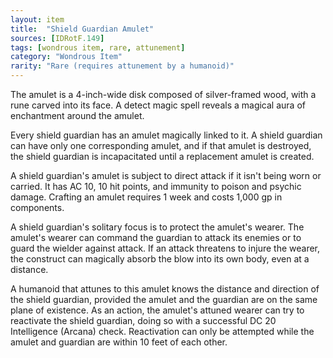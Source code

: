 ```yaml
---
layout: item
title:  "Shield Guardian Amulet"
sources: [IDRotF.149]
tags: [wondrous item, rare, attunement]
category: "Wondrous Item"
rarity: "Rare (requires attunement by a humanoid)"
---
```


The amulet is a 4-inch-wide disk composed of silver-framed wood, with a rune carved into its face. A detect magic spell reveals a magical aura of enchantment around the amulet.

Every shield guardian has an amulet magically linked to it. A shield guardian can have only one corresponding amulet, and if that amulet is destroyed, the shield guardian is incapacitated until a replacement amulet is created.

A shield guardian's amulet is subject to direct attack if it isn't being worn or carried. It has AC 10, 10 hit points, and immunity to poison and psychic damage. Crafting an amulet requires 1 week and costs 1,000 gp in components.

A shield guardian's solitary focus is to protect the amulet's wearer. The amulet's wearer can command the guardian to attack its enemies or to guard the wielder against attack. If an attack threatens to injure the wearer, the construct can magically absorb the blow into its own body, even at a distance.

A humanoid that attunes to this amulet knows the distance and direction of the shield guardian, provided the amulet and the guardian are on the same plane of existence. As an action, the amulet's attuned wearer can try to reactivate the shield guardian, doing so with a successful DC 20 Intelligence (Arcana) check. Reactivation can only be attempted while the amulet and guardian are within 10 feet of each other.